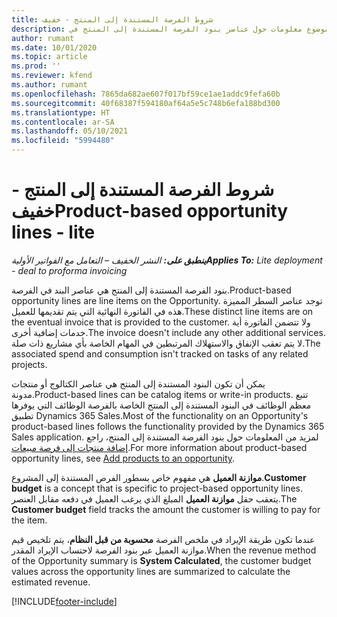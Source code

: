 ```yaml
---
title: شروط الفرصة المستندة إلى المنتج - خفيف
description: يوفر هذا الموضوع معلومات حول عناصر بنود الفرصة المستندة إلى المنتج في Project Operations.
author: rumant
ms.date: 10/01/2020
ms.topic: article
ms.prod: ''
ms.reviewer: kfend
ms.author: rumant
ms.openlocfilehash: 7865da682ae607f017bf59ce1ae1addc9fefa60b
ms.sourcegitcommit: 40f68387f594180af64a5e5c748b6efa188bd300
ms.translationtype: HT
ms.contentlocale: ar-SA
ms.lasthandoff: 05/10/2021
ms.locfileid: "5994480"
---
```

# <a name="product-based-opportunity-lines---lite"></a><span data-ttu-id="cb3d6-103">شروط الفرصة المستندة إلى المنتج - خفيف</span><span class="sxs-lookup"><span data-stu-id="cb3d6-103">Product-based opportunity lines - lite</span></span>

<span data-ttu-id="cb3d6-104">_**ينطبق على:** النشر الخفيف – التعامل مع الفواتير الأولية_</span><span class="sxs-lookup"><span data-stu-id="cb3d6-104">_**Applies To:** Lite deployment - deal to proforma invoicing_</span></span>

<span data-ttu-id="cb3d6-105">بنود الفرصة المستندة إلى المنتج هي عناصر البند في الفرصة.</span><span class="sxs-lookup"><span data-stu-id="cb3d6-105">Product-based opportunity lines are line items on the Opportunity.</span></span> <span data-ttu-id="cb3d6-106">توجد عناصر السطر المميزة هذه في الفاتورة النهائية التي يتم تقديمها للعميل.</span><span class="sxs-lookup"><span data-stu-id="cb3d6-106">These distinct line items are on the eventual invoice that is provided to the customer.</span></span> <span data-ttu-id="cb3d6-107">ولا تتضمن الفاتورة أية خدمات إضافية أخرى.</span><span class="sxs-lookup"><span data-stu-id="cb3d6-107">The invoice doesn't include any other additional services.</span></span> <span data-ttu-id="cb3d6-108">لا يتم تعقب الإنفاق والاستهلاك المرتبطين في المهام الخاصة بأي مشاريع ذات صلة.</span><span class="sxs-lookup"><span data-stu-id="cb3d6-108">The associated spend and consumption isn't tracked on tasks of any related projects.</span></span>

<span data-ttu-id="cb3d6-109">يمكن أن تكون البنود المستندة إلى المنتج هي عناصر الكتالوج أو منتجات مدونة.</span><span class="sxs-lookup"><span data-stu-id="cb3d6-109">Product-based lines can be catalog items or write-in products.</span></span> <span data-ttu-id="cb3d6-110">تتبع معظم الوظائف في البنود المستندة إلى المنتج الخاصة بالفرصة الوظائف التي يوفرها تطبيق Dynamics 365 Sales.</span><span class="sxs-lookup"><span data-stu-id="cb3d6-110">Most of the functionality on an Opportunity's product-based lines follows the functionality provided by the Dynamics 365 Sales application.</span></span> <span data-ttu-id="cb3d6-111">لمزيد من المعلومات حول بنود الفرصة المستندة إلى المنتج، راجع [إضافة منتجات إلى فرصة مبيعات](/dynamics365/sales-enterprise/add-products-opportunity).</span><span class="sxs-lookup"><span data-stu-id="cb3d6-111">For more information about product-based opportunity lines, see [Add products to an opportunity](/dynamics365/sales-enterprise/add-products-opportunity).</span></span>

<span data-ttu-id="cb3d6-112">**موازنة العميل** هي مفهوم خاص بسطور الفرص المستندة إلى المشروع.</span><span class="sxs-lookup"><span data-stu-id="cb3d6-112">**Customer budget** is a concept that is specific to project-based opportunity lines.</span></span> <span data-ttu-id="cb3d6-113">يتعقب حقل **موازنة العميل** المبلغ الذي يرغب العميل في دفعه مقابل العنصر.</span><span class="sxs-lookup"><span data-stu-id="cb3d6-113">The **Customer budget** field tracks the amount the customer is willing to pay for the item.</span></span>

<span data-ttu-id="cb3d6-114">عندما تكون طريقة الإيراد في ملخص الفرصة **محسوبة من قبل النظام**، يتم تلخيص قيم موازنة العميل عبر بنود الفرصة لاحتساب الإيراد المقدر.</span><span class="sxs-lookup"><span data-stu-id="cb3d6-114">When the revenue method of the Opportunity summary is **System Calculated**, the customer budget values across the opportunity lines are summarized to calculate the estimated revenue.</span></span> 



[!INCLUDE[footer-include](../../includes/footer-banner.md)]